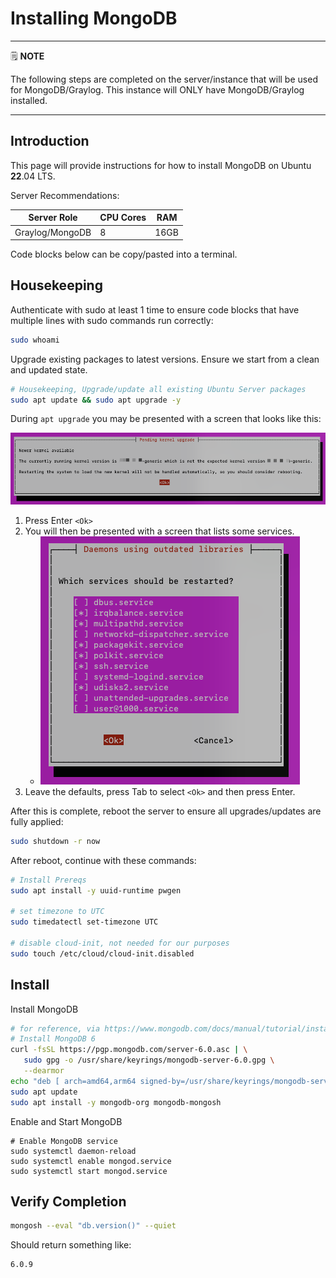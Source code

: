 # Installing MongoDB

---
🗒️ **NOTE**

The following steps are completed on the server/instance that will be used for MongoDB/Graylog. This instance will ONLY have MongoDB/Graylog installed.

---

## Introduction

This page will provide instructions for how to install MongoDB on Ubuntu **22**.04 LTS.

Server Recommendations:

| Server Role       | CPU Cores | RAM  |
| ----------------- | --------- | ---- |
| Graylog/MongoDB   | 8         | 16GB |

Code blocks below can be copy/pasted into a terminal.

## Housekeeping

Authenticate with sudo at least 1 time to ensure code blocks that have multiple lines with sudo commands run correctly:

```sh
sudo whoami

```

Upgrade existing packages to latest versions. Ensure we start from a clean and updated state.

```sh
# Housekeeping, Upgrade/update all existing Ubuntu Server packages
sudo apt update && sudo apt upgrade -y
```

During `apt upgrade` you may be presented with a screen that looks like this:

![Ubuntu Pending kernel upgrade screenshot](img/ubuntu-apt-update-prompt.png)

1. Press Enter `<Ok>`
2. You will then be presented with a screen that lists some services.
    * ![Ubuntu Daemons using outdated libraries screenshot](img/ubuntu-daemons-using-outdated.png)
3. Leave the defaults, press Tab to select `<Ok>` and then press Enter.

After this is complete, reboot the server to ensure all upgrades/updates are fully applied:

```sh
sudo shutdown -r now

```

After reboot, continue with these commands:

```sh
# Install Prereqs
sudo apt install -y uuid-runtime pwgen

# set timezone to UTC
sudo timedatectl set-timezone UTC

# disable cloud-init, not needed for our purposes
sudo touch /etc/cloud/cloud-init.disabled

```

## Install

Install MongoDB

```sh
# for reference, via https://www.mongodb.com/docs/manual/tutorial/install-mongodb-on-ubuntu/
# Install MongoDB 6
curl -fsSL https://pgp.mongodb.com/server-6.0.asc | \
   sudo gpg -o /usr/share/keyrings/mongodb-server-6.0.gpg \
   --dearmor
echo "deb [ arch=amd64,arm64 signed-by=/usr/share/keyrings/mongodb-server-6.0.gpg ] https://repo.mongodb.org/apt/ubuntu jammy/mongodb-org/6.0 multiverse" | sudo tee /etc/apt/sources.list.d/mongodb-org-6.0.list
sudo apt update
sudo apt install -y mongodb-org mongodb-mongosh

```

Enable and Start MongoDB

```
# Enable MongoDB service
sudo systemctl daemon-reload
sudo systemctl enable mongod.service
sudo systemctl start mongod.service

```

## Verify Completion

```sh
mongosh --eval "db.version()" --quiet

```

Should return something like:

```
6.0.9
```

